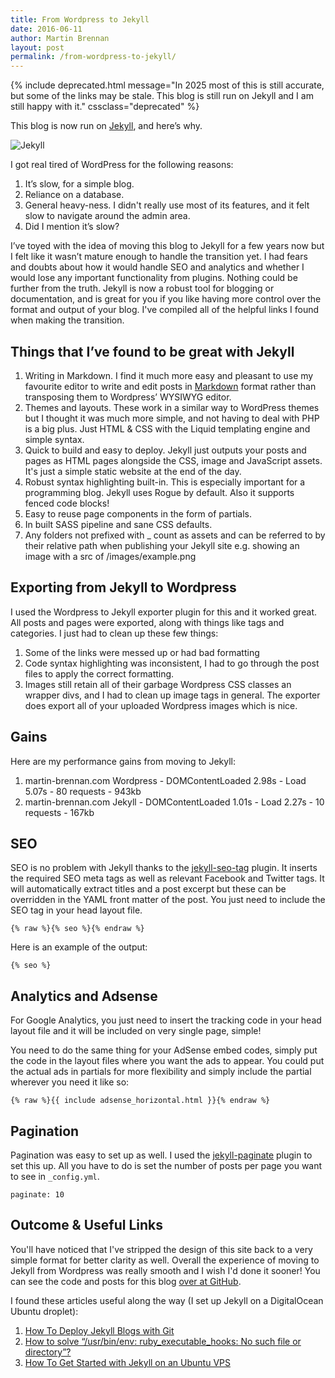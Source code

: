 ```yaml
---
title: From Wordpress to Jekyll
date: 2016-06-11
author: Martin Brennan
layout: post
permalink: /from-wordpress-to-jekyll/
---
```


{% include deprecated.html message="In 2025 most of this is still accurate, but some of the links may be stale. This blog is still run on Jekyll and I am still happy with it." cssclass="deprecated" %}

This blog is now run on [Jekyll](https://jekyllrb.com/), and here’s why.

![Jekyll](/images/jekyll-and-hyde.jpg)

I got real tired of WordPress for the following reasons:

1. It’s slow, for a simple blog.
2. Reliance on a database.
3. General heavy-ness. I didn't really use most of its features, and it felt slow to navigate around the admin area.
4. Did I mention it’s slow?

I’ve toyed with the idea of moving this blog to Jekyll for a few years now but I felt like it wasn’t mature enough to handle the transition yet. I had fears and doubts about how it would handle SEO and analytics and whether I would lose any important functionality from plugins. Nothing could be further from the truth. Jekyll is now a robust tool for blogging or documentation, and is great for you if you like having more control over the format and output of your blog. I've compiled all of the helpful links I found when making the transition. <!--more-->

## Things that I’ve found to be great with Jekyll

1. Writing in Markdown. I find it much more easy and pleasant to use my favourite editor to write and edit posts in [Markdown](https://daringfireball.net/projects/markdown/) format rather than transposing them to Wordpress’ WYSIWYG editor.
2. Themes and layouts. These work in a similar way to WordPress themes but I thought it was much more simple, and not having to deal with PHP is a big plus. Just HTML & CSS with the Liquid templating engine and simple syntax.
3. Quick to build and easy to deploy. Jekyll just outputs your posts and pages as HTML pages alongside the CSS, image and JavaScript assets. It's just a simple static website at the end of the day.
4. Robust syntax highlighting built-in. This is especially important for a programming blog. Jekyll uses Rogue by default. Also it supports fenced code blocks!
5. Easy to reuse page components in the form of partials.
6. In built SASS pipeline and sane CSS defaults.
7. Any folders not prefixed with _ count as assets and can be referred to by their relative path when publishing your Jekyll site e.g. showing an image with a src of /images/example.png

## Exporting from Jekyll to Wordpress

I used the Wordpress to Jekyll exporter plugin for this and it worked great. All posts and pages were exported, along with things like tags and categories. I just had to clean up these few things:

1. Some of the links were messed up or had bad formatting
2. Code syntax highlighting was inconsistent, I had to go through the post files to apply the correct formatting.
3. Images still retain all of their garbage Wordpress CSS classes an wrapper divs, and I had to clean up image tags in general. The exporter does export all of your uploaded Wordpress images which is nice.

## Gains

Here are my performance gains from moving to Jekyll:

1. martin-brennan.com Wordpress - DOMContentLoaded 2.98s - Load 5.07s - 80 requests - 943kb
2. martin-brennan.com Jekyll    - DOMContentLoaded 1.01s - Load 2.27s - 10 requests - 167kb

## SEO

SEO is no problem with Jekyll thanks to the [jekyll-seo-tag](https://github.com/jekyll/jekyll-seo-tag) plugin. It inserts the required SEO meta tags as well as relevant Facebook and Twitter tags. It will automatically extract titles and a post excerpt but these can be overridden in the YAML front matter of the post. You just need to include the SEO tag in your head layout file.

```erb
{% raw %}{% seo %}{% endraw %}
```

Here is an example of the output:

```
{% seo %}
```

## Analytics and Adsense

For Google Analytics, you just need to insert the tracking code in your head layout file and it will be included on very single page, simple!

You need to do the same thing for your AdSense embed codes, simply put the code in the layout files where you want the ads to appear. You could put the actual ads in partials for more flexibility and simply include the partial wherever you need it like so:

```erb
{% raw %}{{ include adsense_horizontal.html }}{% endraw %}
```

## Pagination

Pagination was easy to set up as well. I used the [jekyll-paginate](https://github.com/jekyll/jekyll-paginate) plugin to set this up. All you have to do is set the number of posts per page you want to see in `_config.yml`.

```
paginate: 10
```

## Outcome & Useful Links

You'll have noticed that I've stripped the design of this site back to a very simple format for better clarity as well. Overall the experience of moving to Jekyll from Wordpress was really smooth and I wish I'd done it sooner! You can see the code and posts for this blog [over at GitHub](https://github.com/martin-brennan/martin-brennan.com).

I found these articles useful along the way (I set up Jekyll on a DigitalOcean Ubuntu droplet):

1. [How To Deploy Jekyll Blogs with Git](https://www.digitalocean.com/community/tutorials/how-to-deploy-jekyll-blogs-with-git)
2. [How to solve “/usr/bin/env: ruby_executable_hooks: No such file or directory”?](http://stackoverflow.com/questions/26247926/how-to-solve-usr-bin-env-ruby-executable-hooks-no-such-file-or-directory)
3. [How To Get Started with Jekyll on an Ubuntu VPS](https://www.digitalocean.com/community/tutorials/how-to-get-started-with-jekyll-on-an-ubuntu-vps)
